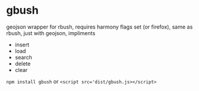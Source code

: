 gbush
====

geojson wrapper for rbush, requires harmony flags set (or firefox), same as rbush, just with geojson, impliments

- insert
- load
- search
- delete
- clear

`npm install gbush` or `<script src='dist/gbush.js></script>`
